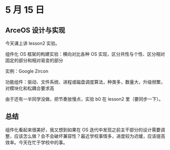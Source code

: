 # 5 月 15 日

## ArceOS 设计与实现

今天课上讲 lesson2 实验。

组件化 OS 框架的构建实验：横向对比各种 OS 实现，区分共性与个性、区分相对固定的部分和相对易变的部分

实例：Google Zircon

功能组件：驱动、文件系统、进程或磁盘调度算法，种类多，数量大，升级频繁，对模块化和松耦合要求高

由于还有一半同学没做，把节奏放慢点，实验 b0 在 lesson2 里（要同步一下）。

## 总结

组件化看起来很美好，我又想到如果在 OS 迭代中发现之前主干部分的设计需要调整，应该怎么做？会不会破坏兼容性？最近学校事情多，进度较为迟缓，应该提高效率。今天在忙于学校中的事。